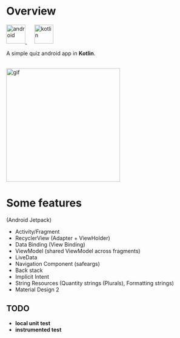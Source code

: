 <h1> Overview </h1>
<a href="https://developer.android.com/" target="_blank">
    <img src="https://www.gstatic.com/devrel-devsite/prod/vdbc400b97a86c8815ab6ee057e8dc91626aee8cf89b10f7d89037e5a33539f53/android/images/lockup.svg" alt="android" height="50"/>
</a>  &nbsp;&nbsp;&nbsp;&nbsp;
<a href="https://kotlinlang.org/" target="_blank"">
  <img src="https://upload.wikimedia.org/wikipedia/commons/thumb/1/11/Kotlin_logo_2021.svg/768px-Kotlin_logo_2021.svg.png" alt="kotlin" height="50"/>
</a>

<p>A simple quiz android app in <b>Kotlin</b>.</p>

<br>
<img src="images/sample.gif" alt="gif" width="300"/>

<h1> Some features </h1>

(Android Jetpack)
<br>
<ul>
  <li>Activity/Fragment</li>
  <li>RecyclerView (Adapter + ViewHolder)</li>
  <li>Data Binding (View Binding)</li>
  <li>ViewModel (shared ViewModel across fragments)</li>
  <li>LiveData</li>
  <li>Navigation Component (safeargs)</li>
  <li>Back stack</li>
  <li>Implicit Intent</li>
  <li>String Resources (Quantity strings (Plurals), Formatting strings)
  <li>Material Design 2</li>
</ul>

<h2> TODO </h2>
<ul>
    <li><b>local unit test</b> </li>
    <li><b>instrumented test</b> </li>
</ul>
